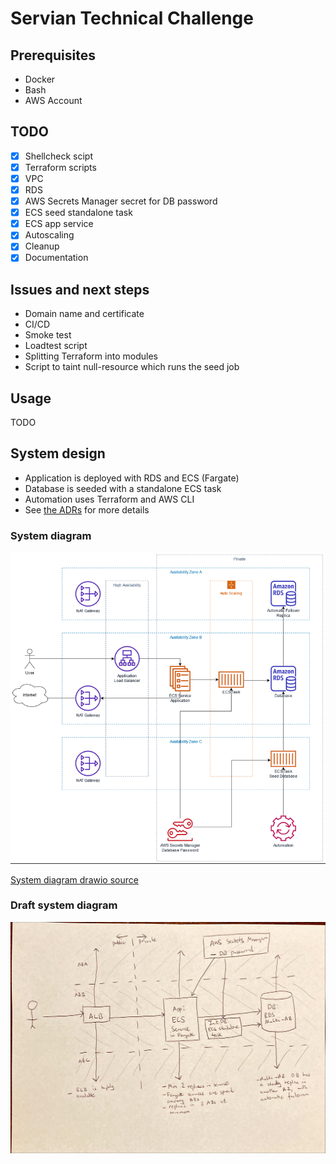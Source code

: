 # Servian Technical Challenge

## Prerequisites

- Docker
- Bash
- AWS Account

## TODO

- [x] Shellcheck scipt
- [x] Terraform scripts
- [x] VPC
- [x] RDS
- [x] AWS Secrets Manager secret for DB password
- [x] ECS seed standalone task
- [x] ECS app service
- [x] Autoscaling
- [x] Cleanup
- [x] Documentation

## Issues and next steps

- Domain name and certificate
- CI/CD
- Smoke test
- Loadtest script
- Splitting Terraform into modules
- Script to taint null-resource which runs the seed job

## Usage

TODO

## System design

- Application is deployed with RDS and ECS (Fargate)
- Database is seeded with a standalone ECS task
- Automation uses Terraform and AWS CLI
- See [the ADRs](doc/adr) for more details

### System diagram

![System diagram](doc/assets/system-diagram.png "Draft systems diagram")

[System diagram drawio source](doc/assets/system-diagram.drawio)

### Draft system diagram

![Draft system diagram](doc/assets/draft-system-diagram.jpeg "System diagram")
